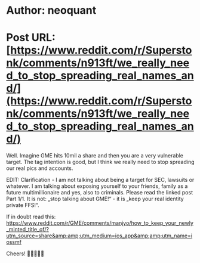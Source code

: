 # Author: neoquant
# Post URL: [https://www.reddit.com/r/Superstonk/comments/n913ft/we_really_need_to_stop_spreading_real_names_and/](https://www.reddit.com/r/Superstonk/comments/n913ft/we_really_need_to_stop_spreading_real_names_and/)


Well. Imagine GME hits 10mil a share and then you are a very vulnerable target. The tag intention is good, but I think we really need to stop spreading our real pics and accounts.

EDIT: Clarification - I am not talking about being a target for SEC, lawsuits or whatever. I am talking about exposing yourself to your friends, family as a future multimillionaire and yes, also to criminals. Please read the linked post Part 1/1. It is not: „stop talking about GME!“ - it is „keep your real identity private FFS!“.

If in doubt read this: https://www.reddit.com/r/GME/comments/manjyo/how_to_keep_your_newly_minted_title_of/?utm_source=share&amp;amp;utm_medium=ios_app&amp;amp;utm_name=iossmf

Cheers! 🐸👊🍦🚀🔜
